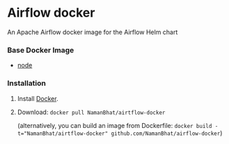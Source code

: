 # Airflow docker
An Apache Airflow docker image for the Airflow Helm chart

### Base Docker Image

* [node](https://hub.docker.com/_/python/)


### Installation

1. Install [Docker](https://www.docker.com/).

2. Download: `docker pull NamanBhat/airtflow-docker`

   (alternatively, you can build an image from Dockerfile: `docker build -t="NamanBhat/airtflow-docker" github.com/NamanBhat/airflow-docker`)
